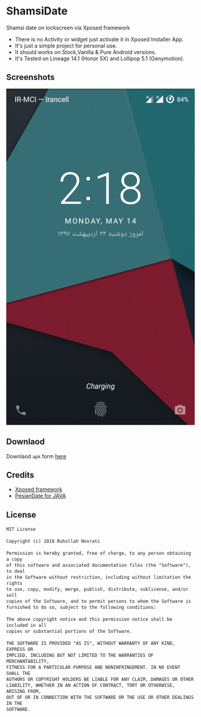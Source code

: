 # ShamsiDate
Shamsi date on lockscreen via Xposed framework

* There is no Activity or widget just activate it in Xposed Installer App.
* It's just a simple project for personal use.
* It should works on Stock,Vanilla & Pure Android versions.
* It's Tested on Lineage 14.1 (Honor 5X) and Lollipop 5.1 (Genymotion).

## Screenshots
![](screenshot/Screenshot_20180514-141854.png)

## Downlaod
Downlaod `apk` form [here](https://github.com/runo280/ShamsiDate/releases)

## Credits
* [Xposed framework](https://forum.xda-developers.com/showthread.php?t=3034811)
* [PesianDate for JAVA](https://github.com/abbashosseini/PersianDT)

## License
    MIT License
    
    Copyright (c) 2018 Ruhollah Nosrati
    
    Permission is hereby granted, free of charge, to any person obtaining a copy
    of this software and associated documentation files (the "Software"), to deal
    in the Software without restriction, including without limitation the rights
    to use, copy, modify, merge, publish, distribute, sublicense, and/or sell
    copies of the Software, and to permit persons to whom the Software is
    furnished to do so, subject to the following conditions:

    The above copyright notice and this permission notice shall be included in all
    copies or substantial portions of the Software.

    THE SOFTWARE IS PROVIDED "AS IS", WITHOUT WARRANTY OF ANY KIND, EXPRESS OR
    IMPLIED, INCLUDING BUT NOT LIMITED TO THE WARRANTIES OF MERCHANTABILITY,
    FITNESS FOR A PARTICULAR PURPOSE AND NONINFRINGEMENT. IN NO EVENT SHALL THE
    AUTHORS OR COPYRIGHT HOLDERS BE LIABLE FOR ANY CLAIM, DAMAGES OR OTHER
    LIABILITY, WHETHER IN AN ACTION OF CONTRACT, TORT OR OTHERWISE, ARISING FROM,
    OUT OF OR IN CONNECTION WITH THE SOFTWARE OR THE USE OR OTHER DEALINGS IN THE
    SOFTWARE.

